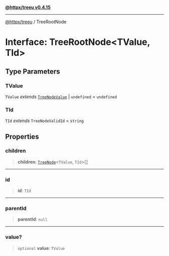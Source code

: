 [**@httpx/treeu v0.4.15**](../README.md)

***

[@httpx/treeu](../README.md) / TreeRootNode

# Interface: TreeRootNode\<TValue, TId\>

## Type Parameters

### TValue

`TValue` *extends* [`TreeNodeValue`](../type-aliases/TreeNodeValue.md) \| `undefined` = `undefined`

### TId

`TId` *extends* `TreeNodeValidId` = `string`

## Properties

### children

> **children**: [`TreeNode`](../type-aliases/TreeNode.md)\<`TValue`, `TId`\>[]

***

### id

> **id**: `TId`

***

### parentId

> **parentId**: `null`

***

### value?

> `optional` **value**: `TValue`
